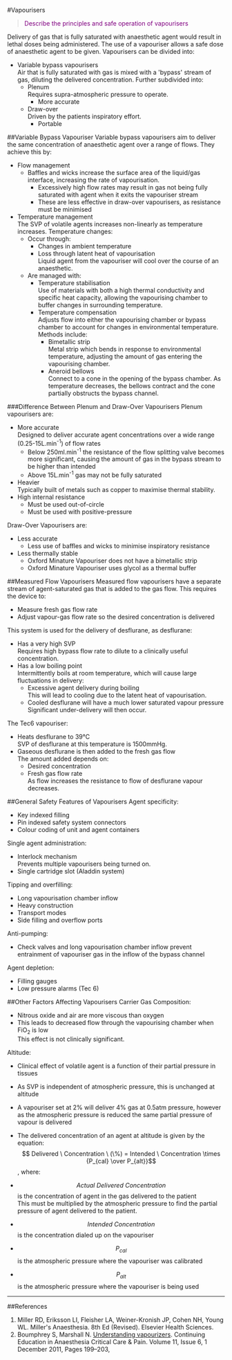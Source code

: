 #Vapourisers

> <p style="color:purple";> Describe the principles and safe operation of vapourisers </p>

Delivery of gas that is fully saturated with anaesthetic agent would result in lethal doses being administered. The use of a vapouriser allows a safe dose of anaesthetic agent to be given. Vapourisers can be divided into:
* Variable bypass vapourisers  
Air that is fully saturated with gas is mixed with a 'bypass' stream of gas, diluting the delivered concentration. Further subdivided into:
	* Plenum  
	Requires supra-atmospheric pressure to operate.
    	* More accurate
	* Draw-over  
	Driven by the patients inspiratory effort.
	    * Portable


##Variable Bypass Vapouriser
Variable bypass vapourisers aim to deliver the same concentration of anaesthetic agent over a range of flows. They achieve this by:
* Flow management
    * Baffles and wicks increase the surface area of the liquid/gas interface, increasing the rate of vapourisation.
    	* Excessively high flow rates may result in gas not being fully saturated with agent when it exits the vapouriser stream
    	* These are less effective in draw-over vapourisers, as resistance must be minimised
* Temperature management  
The SVP of volatile agents increases non-linearly as temperature increases. Temperature changes:
	* Occur through:
		* Changes in ambient temperature
		* Loss through latent heat of vapourisation  
		Liquid agent from the vapouriser will cool over the course of an anaesthetic.
	* Are managed with:
		* Temperature stabilisation  
		Use of materials with both a high thermal conductivity and specific heat capacity, allowing the vapourising chamber to buffer changes in surrounding temperature.
		* Temperature compensation  
		Adjusts flow into either the vapourising chamber or bypass chamber to account for changes in environmental temperature. Methods include:
			* Bimetallic strip  
			Metal strip which bends in response to environmental temperature, adjusting the amount of gas entering the vapourising chamber.
			* Aneroid bellows  
			Connect to a cone in the opening of the bypass chamber. As temperature decreases, the bellows contract and the cone partially obstructs the bypass channel.

###Difference Between Plenum and Draw-Over Vapourisers
Plenum vapourisers are:
* More accurate  
Designed to deliver accurate agent concentrations over a wide range (0.25-15L.min<sup>-1</sup>) of flow rates
    * Below 250ml.min<sup>-1</sup> the resistance of the flow splitting valve becomes more significant, causing the amount of gas in the bypass stream to be higher than intended
    * Above 15L.min<sup>-1</sup> gas may not be fully saturated
* Heavier  
Typically built of metals such as copper to maximise thermal stability.
* High internal resistance 
	* Must be used out-of-circle
	* Must be used with positive-pressure

Draw-Over Vapourisers are:
* Less accurate
	* Less use of baffles and wicks to minimise inspiratory resistance
* Less thermally stable
	* Oxford Minature Vapouriser does not have a bimetallic strip
	* Oxford Minature Vapouriser uses glycol as a thermal buffer


##Measured Flow Vapourisers
Measured flow vapourisers have a separate stream of agent-saturated gas that is added to the gas flow. This requires the device to:
* Measure fresh gas flow rate
* Adjust vapour-gas flow rate so the desired concentration is delivered

This system is used for the delivery of desflurane, as desflurane:
* Has a very high SVP  
Requires high bypass flow rate to dilute to a clinically useful concentration.
* Has a low boiling point  
Intermittently boils at room temperature, which will cause large fluctuations in delivery:
	* Excessive agent delivery during boiling  
	This will lead to cooling due to the latent heat of vapourisation.
	* Cooled desflurane will have a much lower saturated vapour pressure  
	Significant under-delivery will then occur.

The Tec6 vapouriser:
* Heats desflurane to 39°C  
SVP of desflurane at this temperature is 1500mmHg.
* Gaseous desflurane is then added to the fresh gas flow  
The amount added depends on:
	* Desired concentration
	* Fresh gas flow rate  
	As flow increases the resistance to flow of desflurane vapour decreases. 

##General Safety Features of Vapourisers
Agent specificity:
* Key indexed filling
* Pin indexed safety system connectors
* Colour coding of unit and agent containers

Single agent administration:
* Interlock mechanism  
Prevents multiple vapourisers being turned on.
* Single cartridge slot (Aladdin system)

Tipping and overfilling:
* Long vapourisation chamber inflow
* Heavy construction
* Transport modes
* Side filling and overflow ports

Anti-pumping:
* Check valves and long vapourisation chamber inflow prevent entrainment of vapouriser gas in the inflow of the bypass channel

Agent depletion:
* Filling gauges
* Low pressure alarms (Tec 6)

##Other Factors Affecting Vapourisers
Carrier Gas Composition:
* Nitrous oxide and air are more viscous than oxygen
* This leads to decreased flow through the vapourising chamber when FiO<sub>2</sub> is low  
This effect is not clinically significant.

Altitude:
* Clinical effect of volatile agent is a function of their partial pressure in tissues
* As SVP is independent of atmospheric pressure, this is unchanged at altitude
* A vapouriser set at 2% will deliver 4% gas at 0.5atm pressure, however as the atmospheric pressure is reduced the same partial pressure of vapour is delivered

* The delivered concentration of an agent at altitude is given by the equation:  
$$ Delivered \ Concentration \ (\%) = Intended \ Concentration \times {P_{cal} \over P_{alt}}$$, where:
* $$ Actual \ Delivered \ Concentration$$ is the concentration of agent in the gas delivered to the patient  
This must be multiplied by the atmospheric pressure to find the partial pressure of agent delivered to the patient.
* $$ Intended \ Concentration$$ is the concentration dialed up on the vapouriser
* $$ P_{cal}$$ is the atmospheric pressure where the vapouriser was calibrated
* $$ P_{alt}$$ is the atmospheric pressure where the vapouriser is being used



---
##References
1. Miller RD, Eriksson LI, Fleisher LA, Weiner-Kronish JP, Cohen NH, Young WL. Miller's Anaesthesia. 8th Ed (Revised). Elsevier Health Sciences.
2. Boumphrey S, Marshall N. [Understanding vapourizers](https://academic.oup.com/bjaed/article/11/6/199/263839/Understanding-vapourizers). Continuing Education in Anaesthesia Critical Care & Pain. Volume 11, Issue 6, 1 December 2011, Pages 199–203,
